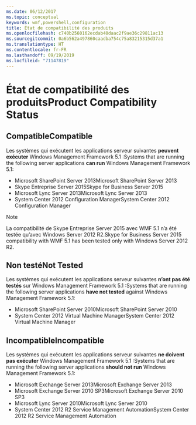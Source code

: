 ```yaml
---
ms.date: 06/12/2017
ms.topic: conceptual
keywords: wmf,powershell,configuration
title: État de compatibilité des produits
ms.openlocfilehash: c740b2560162ecdab40daac2f9ae36c29811ac13
ms.sourcegitcommit: 0a6b562a497860caadba754c75a83215315d37a1
ms.translationtype: HT
ms.contentlocale: fr-FR
ms.lasthandoff: 09/19/2019
ms.locfileid: "71147819"
---
```

# <a name="product-compatibility-status"></a><span data-ttu-id="5221c-103">État de compatibilité des produits</span><span class="sxs-lookup"><span data-stu-id="5221c-103">Product Compatibility Status</span></span>

## <a name="compatible"></a><span data-ttu-id="5221c-104">Compatible</span><span class="sxs-lookup"><span data-stu-id="5221c-104">Compatible</span></span>

<span data-ttu-id="5221c-105">Les systèmes qui exécutent les applications serveur suivantes **peuvent exécuter** Windows Management Framework 5.1 :</span><span class="sxs-lookup"><span data-stu-id="5221c-105">Systems that are running the following server applications **can run** Windows Management Framework 5.1:</span></span>

- <span data-ttu-id="5221c-106">Microsoft SharePoint Server 2013</span><span class="sxs-lookup"><span data-stu-id="5221c-106">Microsoft SharePoint Server 2013</span></span>
- <span data-ttu-id="5221c-107">Skype Entreprise Server 2015</span><span class="sxs-lookup"><span data-stu-id="5221c-107">Skype for Business Server 2015</span></span>
- <span data-ttu-id="5221c-108">Microsoft Lync Server 2013</span><span class="sxs-lookup"><span data-stu-id="5221c-108">Microsoft Lync Server 2013</span></span>
- <span data-ttu-id="5221c-109">System Center 2012 Configuration Manager</span><span class="sxs-lookup"><span data-stu-id="5221c-109">System Center 2012 Configuration Manager</span></span>

> [!NOTE]
> <span data-ttu-id="5221c-110">La compatibilité de Skype Entreprise Server 2015 avec WMF 5.1 n’a été testée qu’avec Windows Server 2012 R2.</span><span class="sxs-lookup"><span data-stu-id="5221c-110">Skype for Business Server 2015 compatibility with WMF 5.1 has been tested only with Windows Server 2012 R2.</span></span>

## <a name="not-tested"></a><span data-ttu-id="5221c-111">Non testé</span><span class="sxs-lookup"><span data-stu-id="5221c-111">Not Tested</span></span>

<span data-ttu-id="5221c-112">Les systèmes qui exécutent les applications serveur suivantes **n’ont pas été testés** sur Windows Management Framework 5.1 :</span><span class="sxs-lookup"><span data-stu-id="5221c-112">Systems that are running the following server applications **have not tested** against Windows Management Framework 5.1:</span></span>

- <span data-ttu-id="5221c-113">Microsoft SharePoint Server 2010</span><span class="sxs-lookup"><span data-stu-id="5221c-113">Microsoft SharePoint Server 2010</span></span>
- <span data-ttu-id="5221c-114">System Center 2012 Virtual Machine Manager</span><span class="sxs-lookup"><span data-stu-id="5221c-114">System Center 2012 Virtual Machine Manager</span></span>

## <a name="incompatible"></a><span data-ttu-id="5221c-115">Incompatible</span><span class="sxs-lookup"><span data-stu-id="5221c-115">Incompatible</span></span>

<span data-ttu-id="5221c-116">Les systèmes qui exécutent les applications serveur suivantes **ne doivent pas exécuter** Windows Management Framework 5.1 :</span><span class="sxs-lookup"><span data-stu-id="5221c-116">Systems that are running the following server applications **should not run** Windows Management Framework 5.1:</span></span>

- <span data-ttu-id="5221c-117">Microsoft Exchange Server 2013</span><span class="sxs-lookup"><span data-stu-id="5221c-117">Microsoft Exchange Server 2013</span></span>
- <span data-ttu-id="5221c-118">Microsoft Exchange Server 2010 SP3</span><span class="sxs-lookup"><span data-stu-id="5221c-118">Microsoft Exchange Server 2010 SP3</span></span>
- <span data-ttu-id="5221c-119">Microsoft Lync Server 2010</span><span class="sxs-lookup"><span data-stu-id="5221c-119">Microsoft Lync Server 2010</span></span>
- <span data-ttu-id="5221c-120">System Center 2012 R2 Service Management Automation</span><span class="sxs-lookup"><span data-stu-id="5221c-120">System Center 2012 R2 Service Management Automation</span></span>
